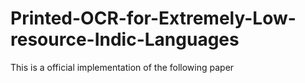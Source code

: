 # Printed-OCR-for-Extremely-Low-resource-Indic-Languages
This is a official implementation of the following paper
